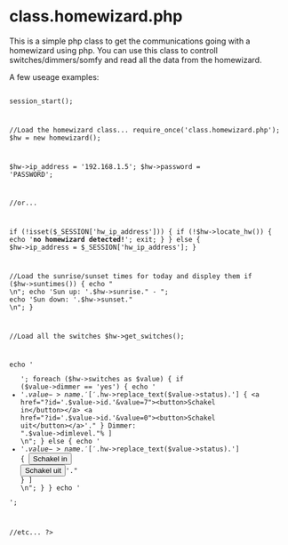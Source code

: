 class.homewizard.php
=======

This is a simple php class to get the communications going with a homewizard using php.
You can use this class to controll switches/dimmers/somfy and read all the data from the homewizard.

A few useage examples:

<code>
<?php

session_start();

//Load the homewizard class...
require_once('class.homewizard.php');
$hw = new homewizard();

$hw->ip_address = '192.168.1.5';
$hw->password = 'PASSWORD';

//or...

if (!isset($_SESSION['hw_ip_address'])) {
	if (!$hw->locate_hw()) {
		echo '<b>no homewizard detected!</b>';
		exit;
	}
} else {
	$hw->ip_address = $_SESSION['hw_ip_address'];
}


//Load the sunrise/sunset times for today and displey them
if ($hw->suntimes()) {
	echo "<br/>\n";
	echo 'Sun up: '.$hw->sunrise." - ";
	echo 'Sun down: '.$hw->sunset."<br/>\n";
}

//Load all the switches
$hw->get_switches();

echo '<ul>';
foreach ($hw->switches as $value) {
	if ($value->dimmer == 'yes') {
		echo '<li>'.$value->name.' ['.$hw->replace_text($value->status).'] { <a href="?id='.$value->id.'&value=7"><button>Schakel in</button></a> <a href="?id='.$value->id.'&value=0"><button>Schakel uit</button></a>'." } Dimmer: ".$value->dimlevel."% ]</li>\n";
	} else {
		echo '<li>'.$value->name.' ['.$hw->replace_text($value->status).'] { <a href="?id='.$value->id.'&value=7"><button>Schakel in</button></a> <a href="?id='.$value->id.'&value=0"><button>Schakel uit</button></a>'." } ]</li>\n";
	}
}
echo '</ul>';

//etc...
?>
</code>
